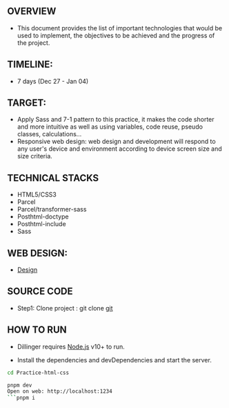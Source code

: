 ## OVERVIEW

- This document provides the list of important technologies that would be used to implement, the objectives to be achieved and the progress of the project.

## TIMELINE:

- 7 days (Dec 27 - Jan 04)

## TARGET:

- Apply Sass and 7-1 pattern to this practice, it makes the code shorter and more intuitive as well as using variables, code reuse, pseudo classes, calculations...
- Responsive web design: web design and development will respond to any user's device and environment according to device screen size and size criteria.

## TECHNICAL STACKS

- HTML5/CSS3
- Parcel
- Parcel/transformer-sass
- Posthtml-doctype
- Posthtml-include
- Sass

## WEB DESIGN:

- [Design](https://www.figma.com/file/JLde06EcTGhy8D2BOT38uk/NinjaMail-(Community)?node-id=1%3A189&t=BAmkHJNgyxISQeCg-0)

## SOURCE CODE

- Step1: Clone project : git clone [git](https://github.com/TITO-TRAINING/Practice-html-css.git)

## HOW TO RUN

- Dillinger requires [Node.js](https://nodejs.org/) v10+ to run.

- Install the dependencies and devDependencies and start the server.

```sh
cd Practice-html-css

pnpm dev
Open on web: http://localhost:1234
```pnpm i
